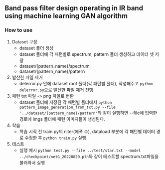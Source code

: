 ## Band pass filter design operating in IR band using machine learning GAN algorithm

### How to use
  1. Dataset 구성
      * dataset 폴더 생성
      * dataset 폴더에 각 패턴별로 spectrum, pattern 폴더 생성하고 데이터 셋 저장
      * dataset/{pattern_name}/spectrum
      * dataset/{pattern_name}/pattern
  2. 발산한 파일 제거
      * delerror.py 안에 dataset root 폴더(각 패턴별 폴더), 작성해주고 ```python delerror.py```으로 발산한 파일 제거 진행
  3. 패턴 txt 파일 -> png 파일로 변환
      * dataset 폴더에 저장된 각 패턴별 폴더에서 ```python pattern_image_generation_from_txt.py --file '../dataset/{pattern_name}/pattern'```와 같이 실행하면 --file에 입력한 경로에 imgs 폴더에 패턴 이미지들이 생성된다.
  4. 학습
      * 학습 시작 전 train.py의 niter(에폭 수), dataload 부분에 각 패턴별 데이터 경로 수정한 후 ```python train.py``` 실행
  5. 테스트
      * 실행 예시 ```python test.py --file ../test/star.txt --model ../checkpoint/netG_20220820.pth```와 같이 테스트할 spectrum.txt파일을 불러와서 실행
